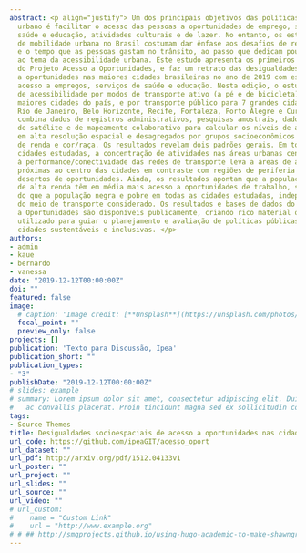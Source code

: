 ```yaml
---
abstract: <p align="justify"> Um dos principais objetivos das políticas de transporte
  urbano é facilitar o acesso das pessoas a oportunidades de emprego, serviços de
  saúde e educação, atividades culturais e de lazer. No entanto, os estudos e as políticas
  de mobilidade urbana no Brasil costumam dar ênfase aos desafios de reduzir congestionamentos
  e o tempo que as pessoas gastam no trânsito, ao passo que dedicam pouca atenção
  ao tema da acessibilidade urbana. Este estudo apresenta os primeiros resultados
  do Projeto Acesso a Oportunidades, e faz um retrato das desigualdades de acesso
  a oportunidades nas maiores cidades brasileiras no ano de 2019 com estimativas de
  acesso a empregos, serviços de saúde e educação. Nesta edição, o estudo inclui estimativas
  de acessibilidade por modos de transporte ativo (a pé e de bicicleta) para as 20
  maiores cidades do país, e por transporte público para 7 grandes cidades (São Paulo,
  Rio de Janeiro, Belo Horizonte, Recife, Fortaleza, Porto Alegre e Curitiba). O projeto
  combina dados de registros administrativos, pesquisas amostrais, dados de imagens
  de satélite e de mapeamento colaborativo para calcular os níveis de acessibilidade
  em alta resolução espacial e desagregados por grupos socioeconômicos segundo nível
  de renda e cor/raça. Os resultados revelam dois padrões gerais. Em todas as vinte
  cidades estudadas, a concentração de atividades nas áreas urbanas centrais aliada
  à performance/conectividade das redes de transporte leva a áreas de alta acessibilidade
  próximas ao centro das cidades em contraste com regiões de periferia marcadas por
  desertos de oportunidades. Ainda, os resultados apontam que a população branca e
  de alta renda têm em média mais acesso a oportunidades de trabalho, saúde e educação
  do que a população negra e pobre em todas as cidades estudadas, independentemente
  do meio de transporte considerado. Os resultados e bases de dados do Projeto Acesso
  a Oportunidades são disponíveis publicamente, criando rico material que pode ser
  utilizado para guiar o planejamento e avaliação de políticas públicas que promovam
  cidades sustentáveis e inclusivas. </p>
authors:
- admin
- kaue
- bernardo
- vanessa
date: "2019-12-12T00:00:00Z"
doi: ""
featured: false
image:
  # caption: 'Image credit: [**Unsplash**](https://unsplash.com/photos/jdD8gXaTZsc)'
  focal_point: ""
  preview_only: false
projects: []
publication: 'Texto para Discussão, Ipea'
publication_short: ""
publication_types:
- "3"
publishDate: "2019-12-12T00:00:00Z"
# slides: example
# summary: Lorem ipsum dolor sit amet, consectetur adipiscing elit. Duis posuere tellus
#   ac convallis placerat. Proin tincidunt magna sed ex sollicitudin condimentum.
tags:
- Source Themes
title: Desigualdades socioespaciais de acesso a oportunidades nas cidades brasileiras, 2019
url_code: https://github.com/ipeaGIT/acesso_oport
url_dataset: ""
url_pdf: http://arxiv.org/pdf/1512.04133v1
url_poster: ""
url_project: ""
url_slides: ""
url_source: ""
url_video: ""
# url_custom:
#    name = "Custom Link"
#    url = "http://www.example.org"
# # ## http://smgprojects.github.io/using-hugo-academic-to-make-shawngraham-dot-github-dot-io/
---
```


